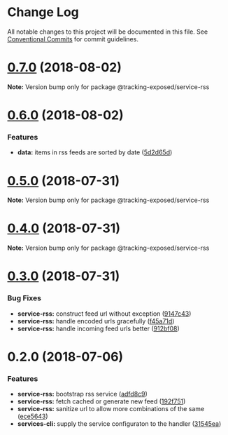 # Change Log

All notable changes to this project will be documented in this file.
See [Conventional Commits](https://conventionalcommits.org) for commit guidelines.

<a name="0.7.0"></a>
# [0.7.0](https://github.com/tracking-exposed/tracking-exposed/compare/v0.6.0...v0.7.0) (2018-08-02)




**Note:** Version bump only for package @tracking-exposed/service-rss

<a name="0.6.0"></a>
# [0.6.0](https://github.com/tracking-exposed/tracking-exposed/compare/v0.5.0...v0.6.0) (2018-08-02)


### Features

* **data:** items in rss feeds are sorted by date ([5d2d65d](https://github.com/tracking-exposed/tracking-exposed/commit/5d2d65d))




<a name="0.5.0"></a>
# [0.5.0](https://github.com/tracking-exposed/tracking-exposed/compare/v0.4.0...v0.5.0) (2018-07-31)




**Note:** Version bump only for package @tracking-exposed/service-rss

<a name="0.4.0"></a>
# [0.4.0](https://github.com/tracking-exposed/tracking-exposed/compare/v0.3.0...v0.4.0) (2018-07-31)




**Note:** Version bump only for package @tracking-exposed/service-rss

<a name="0.3.0"></a>
# [0.3.0](https://github.com/tracking-exposed/tracking-exposed/compare/v0.2.0...v0.3.0) (2018-07-31)


### Bug Fixes

* **service-rss:** construct feed url without exception ([9147c43](https://github.com/tracking-exposed/tracking-exposed/commit/9147c43))
* **service-rss:** handle encoded urls gracefully ([f45a71d](https://github.com/tracking-exposed/tracking-exposed/commit/f45a71d))
* **service-rss:** handle incoming feed urls better ([912bf08](https://github.com/tracking-exposed/tracking-exposed/commit/912bf08))




<a name="0.2.0"></a>
# 0.2.0 (2018-07-06)


### Features

* **service-rss:** bootstrap rss service ([adfd8c9](https://github.com/tracking-exposed/tracking-exposed/commit/adfd8c9))
* **service-rss:** fetch cached or generate new feed ([192f751](https://github.com/tracking-exposed/tracking-exposed/commit/192f751))
* **service-rss:** sanitize url to allow more combinations of the same ([ece5643](https://github.com/tracking-exposed/tracking-exposed/commit/ece5643))
* **services-cli:** supply the service configuraton to the handler ([31545ea](https://github.com/tracking-exposed/tracking-exposed/commit/31545ea))
